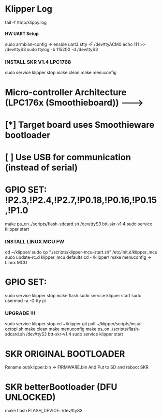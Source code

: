 # Klipper Log
tail -f /tmp/klippy.log

#### HW UART Setup
sudo armbian-config => enable uart3
stty -F /dev/ttyACM0
echo 111 >> /dev/ttyS3
sudo ttylog -b 115200 -d /dev/ttyS3

### INSTALL SKR V1.4 LPC1768
sudo service klipper stop
make clean
make menuconfig
# Micro-controller Architecture (LPC176x (Smoothieboard))  --->
# [*] Target board uses Smoothieware bootloader
# [ ] Use USB for communication (instead of serial)
# GPIO SET: !P2.3,!P2.4,!P2.7,!P0.18,!P0.16,!P0.15,!P1.0
make
ps_on
./scripts/flash-sdcard.sh /dev/ttyS3 btt-skr-v1.4
sudo service klipper start

### INSTALL LINUX MCU FW
cd ~/klipper/
sudo cp "./scripts/klipper-mcu-start.sh" /etc/init.d/klipper_mcu
sudo update-rc.d klipper_mcu defaults
cd ~/klipper/
make menuconfig => Linux MCU
# GPIO SET: 
sudo service klipper stop
make flash
sudo service klipper start
sudo usermod -a -G tty pi

### UPGRADE !!!
sudo service klipper stop
cd ~/klipper
git pull
~/klipper/scripts/install-octopi.sh
make clean
make menuconfig
make
ps_on
./scripts/flash-sdcard.sh /dev/ttyS3 btt-skr-v1.4
sudo service klipper start

# SKR ORIGINAL BOOTLOADER
Rename out/klipper.bin => FIRMWARE.bin 
And Put to SD and reboot SKR
# SKR betterBootloader (DFU UNLOCKED)
make flash FLASH_DEVICE=/dev/ttyS3